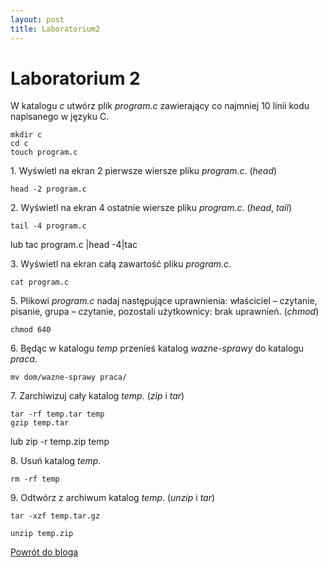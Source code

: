```yaml
---
layout: post
title: Laboratorium2
---
```


# Laboratorium 2

W katalogu *c* utwórz plik *program.c* zawierający co najmniej 10
linii kodu napisanego w języku C.

    mkdir c
    cd c
    touch program.c


1\. Wyświetl na ekran 2 pierwsze wiersze pliku *program.c*. (*head*)

    head -2 program.c


2\. Wyświetl na ekran 4 ostatnie wiersze pliku *program.c*. (*head*, *tail*)

    tail -4 program.c
lub
    tac program.c |head -4|tac


3\. Wyświetl na ekran całą zawartość pliku *program.c*.

    cat program.c


5\. Plikowi *program.c* nadaj następujące uprawnienia: właściciel – czytanie,
pisanie, grupa – czytanie, pozostali użytkownicy: brak uprawnień. (*chmod*)

    chmod 640


6\. Będąc w katalogu *temp* przenieś katalog *wazne-sprawy* do
katalogu *praca*.

    mv dom/wazne-sprawy praca/


7\. Zarchiwizuj cały katalog *temp*. (*zip* i *tar*)

    tar -rf temp.tar temp
    gzip temp.tar
lub
    zip -r temp.zip temp


8\. Usuń katalog *temp*.

    rm -rf temp


9\. Odtwórz z archiwum katalog *temp*. (*unzip* i *tar*)

    tar -xzf temp.tar.gz

    unzip temp.zip 


[Powrót do bloga](http://sigma.inf.ug.edu.pl/~kbieniek/blog)